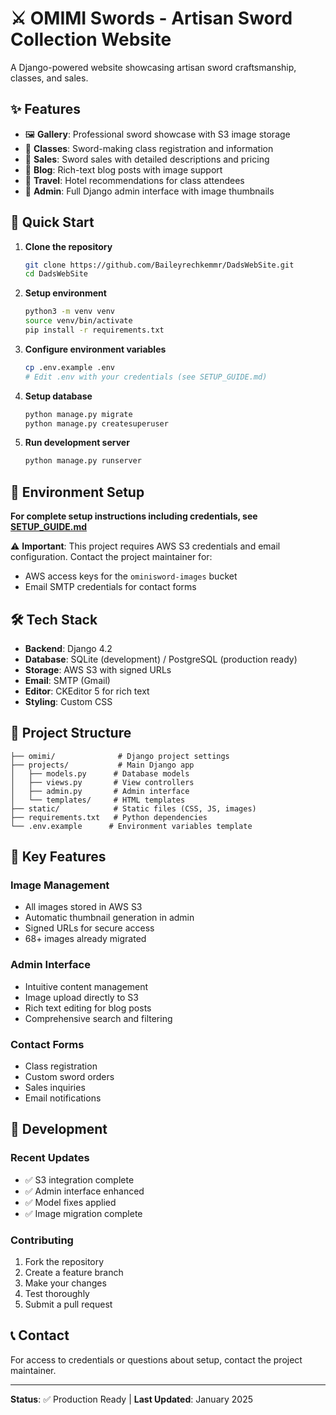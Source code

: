 # ⚔️ OMIMI Swords - Artisan Sword Collection Website

A Django-powered website showcasing artisan sword craftsmanship, classes, and sales.

## ✨ Features

- 🖼️ **Gallery**: Professional sword showcase with S3 image storage
- 🏫 **Classes**: Sword-making class registration and information
- 🛒 **Sales**: Sword sales with detailed descriptions and pricing
- 📝 **Blog**: Rich-text blog posts with image support
- 🏨 **Travel**: Hotel recommendations for class attendees
- 🔧 **Admin**: Full Django admin interface with image thumbnails

## 🚀 Quick Start

1. **Clone the repository**
   ```bash
   git clone https://github.com/Baileyrechkemmr/DadsWebSite.git
   cd DadsWebSite
   ```

2. **Setup environment**
   ```bash
   python3 -m venv venv
   source venv/bin/activate
   pip install -r requirements.txt
   ```

3. **Configure environment variables**
   ```bash
   cp .env.example .env
   # Edit .env with your credentials (see SETUP_GUIDE.md)
   ```

4. **Setup database**
   ```bash
   python manage.py migrate
   python manage.py createsuperuser
   ```

5. **Run development server**
   ```bash
   python manage.py runserver
   ```

## 🔐 Environment Setup

**For complete setup instructions including credentials, see [SETUP_GUIDE.md](SETUP_GUIDE.md)**

⚠️ **Important**: This project requires AWS S3 credentials and email configuration. Contact the project maintainer for:
- AWS access keys for the `ominisword-images` bucket
- Email SMTP credentials for contact forms

## 🛠️ Tech Stack

- **Backend**: Django 4.2
- **Database**: SQLite (development) / PostgreSQL (production ready)
- **Storage**: AWS S3 with signed URLs
- **Email**: SMTP (Gmail)
- **Editor**: CKEditor 5 for rich text
- **Styling**: Custom CSS

## 📁 Project Structure

```
├── omimi/              # Django project settings
├── projects/           # Main Django app
│   ├── models.py      # Database models
│   ├── views.py       # View controllers
│   ├── admin.py       # Admin interface
│   └── templates/     # HTML templates
├── static/            # Static files (CSS, JS, images)
├── requirements.txt   # Python dependencies
└── .env.example      # Environment variables template
```

## 🌟 Key Features

### Image Management
- All images stored in AWS S3
- Automatic thumbnail generation in admin
- Signed URLs for secure access
- 68+ images already migrated

### Admin Interface
- Intuitive content management
- Image upload directly to S3
- Rich text editing for blog posts
- Comprehensive search and filtering

### Contact Forms
- Class registration
- Custom sword orders
- Sales inquiries
- Email notifications

## 🔧 Development

### Recent Updates
- ✅ S3 integration complete
- ✅ Admin interface enhanced
- ✅ Model fixes applied
- ✅ Image migration complete

### Contributing
1. Fork the repository
2. Create a feature branch
3. Make your changes
4. Test thoroughly
5. Submit a pull request

## 📞 Contact

For access to credentials or questions about setup, contact the project maintainer.

---

**Status**: ✅ Production Ready | **Last Updated**: January 2025
